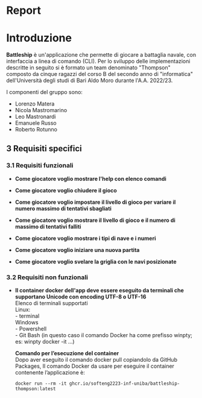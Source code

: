 # Report

# Introduzione

**Battleship** è un'applicazione che permette di giocare a battaglia navale, con interfaccia a linea di comando (CLI). Per lo sviluppo delle implementazioni descritte in seguito si è formato un team denominato "Thompson" composto da cinque ragazzi del corso B del secondo anno di "informatica" dell'Università degli studi di Bari Aldo Moro durante l'A.A. 2022/23.

I componenti del gruppo sono:
- Lorenzo Matera
- Nicola Mastromarino
- Leo Mastronardi
- Emanuele Russo
- Roberto Rotunno

## 3 Requisiti specifici

### 3.1 Requisiti funzionali

<ul>
<li> <p><strong>Come giocatore voglio mostrare l'help con elenco comandi</strong><br></p></li>

<li> <p><strong>Come giocatore voglio chiudere il gioco</strong><br></p></li>

<li> <p><strong>Come giocatore voglio impostare il livello di gioco per variare il numero massimo di tentativi sbagliati</strong><br></p></li>

<li> <p><strong>Come giocatore voglio mostrare il livello di gioco e il numero di massimo di tentativi falliti</strong><br></p></li>

<li> <p><strong>Come giocatore voglio mostrare i tipi di nave e i numeri</strong><br></p></li>

<li> <p><strong>Come giocatore voglio iniziare una nuova partita</strong><br></p></li>

<li> <p><strong>Come giocatore voglio svelare la griglia con le navi posizionate</strong><br></p></li>

</ul>

### 3.2 Requisiti non funzionali
<ul>
<li> <p><strong>Il container docker dell'app deve essere eseguito da terminali che supportano Unicode con encoding UTF-8 o UTF-16</strong><br>
Elenco di terminali supportati<br>
Linux:<br>
- terminal<br>
Windows<br>
- Powershell<br>
- Git Bash (in questo caso il comando Docker ha come prefisso winpty; es: winpty docker -it ...)<br>

**Comando per l’esecuzione del container**<br>
Dopo aver eseguito il comando docker pull copiandolo da GitHub Packages, Il comando Docker da usare per eseguire il container contenente l’applicazione è:<br>

`docker run --rm -it ghcr.io/softeng2223-inf-uniba/battleship-thompson:latest`

</p></li>
</ul>
